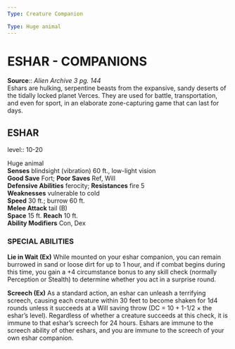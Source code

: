 ```yaml
---
Type: Creature Companion

Type: Huge animal  
---
```

# ESHAR - COMPANIONS

**Source**:: _Alien Archive 3 pg. 144_  
Eshars are hulking, serpentine beasts from the expansive, sandy deserts of the tidally locked planet Verces. They are used for battle, transportation, and even for sport, in an elaborate zone-capturing game that can last for days.

## ESHAR
level:: 10-20

Huge animal  
**Senses** blindsight (vibration) 60 ft., low-light vision  
**Good Save** Fort; **Poor Saves** Ref, Will  
**Defensive Abilities** ferocity; **Resistances** fire 5  
**Weaknesses** vulnerable to cold  
**Speed** 30 ft.; burrow 60 ft.  
**Melee Attack** tail (B)  
**Space** 15 ft. **Reach** 10 ft.  
**Ability Modifiers** Con, Dex  

### SPECIAL ABILITIES

**Lie in Wait (Ex)** While mounted on your eshar companion, you can remain burrowed in sand or loose dirt for up to 1 hour, and if combat begins during this time, you gain a +4 circumstance bonus to any skill check (normally Perception or Stealth) to determine whether you act in a surprise round.

**Screech (Ex)** As a standard action, an eshar can unleash a terrifying screech, causing each creature within 30 feet to become shaken for 1d4 rounds unless it succeeds at a Will saving throw (DC = 10 + 1-1/2 × the eshar’s level). Regardless of whether a creature succeeds at this check, it is immune to that eshar’s screech for 24 hours. Eshars are immune to the screech ability of other eshars, and you are immune to the screech of your own eshar companion.
